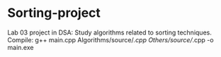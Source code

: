 # Sorting-project
Lab 03 project in DSA: Study algorithms related to sorting techniques.
Compile: g++ main.cpp Algorithms/source/*.cpp  Others/source/*.cpp -o main.exe
